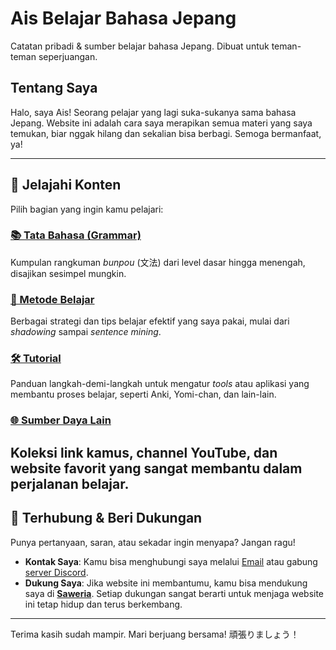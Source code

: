 # Ais Belajar Bahasa Jepang

Catatan pribadi & sumber belajar bahasa Jepang. Dibuat untuk teman-teman seperjuangan.

## Tentang Saya

Halo, saya Ais! Seorang pelajar yang lagi suka-sukanya sama bahasa Jepang. Website ini adalah cara saya merapikan semua materi yang saya temukan, biar nggak hilang dan sekalian bisa berbagi. Semoga bermanfaat, ya!

---

## 🚀 Jelajahi Konten

Pilih bagian yang ingin kamu pelajari:

### [📚 Tata Bahasa (Grammar)](./grammar/)

Kumpulan rangkuman _bunpou_ (文法) dari level dasar hingga menengah, disajikan sesimpel mungkin.

### [🧠 Metode Belajar](./metode-belajar/)

Berbagai strategi dan tips belajar efektif yang saya pakai, mulai dari _shadowing_ sampai _sentence mining_.

### [🛠️ Tutorial](./tutorial/)

Panduan langkah-demi-langkah untuk mengatur _tools_ atau aplikasi yang membantu proses belajar, seperti Anki, Yomi-chan, dan lain-lain.

### [🌐 Sumber Daya Lain](./sumber-daya/)

## Koleksi link kamus, channel YouTube, dan website favorit yang sangat membantu dalam perjalanan belajar.

## 👋 Terhubung & Beri Dukungan

Punya pertanyaan, saran, atau sekadar ingin menyapa? Jangan ragu!

- **Kontak Saya**: Kamu bisa menghubungi saya melalui [Email](mailto:emailkamu@example.com) atau gabung [server Discord](https://discord.gg/nY9FdajndM).
- **Dukung Saya**: Jika website ini membantumu, kamu bisa mendukung saya di **[Saweria](https://saweria.co/Philia)**. Setiap dukungan sangat berarti untuk menjaga website ini tetap hidup dan terus berkembang.

---

Terima kasih sudah mampir. Mari berjuang bersama! 頑張りましょう！
